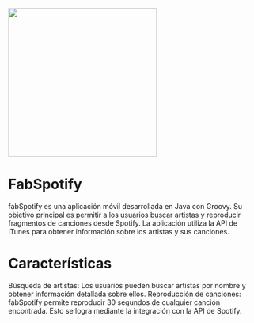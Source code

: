 <img src="https://github.com/THE-FABI7/Music_app/assets/80603614/9cb72ed5-3ced-4eb8-ace1-474def512426" width="300">

# FabSpotify
fabSpotify es una aplicación móvil desarrollada en Java con Groovy. Su objetivo principal es permitir a los usuarios buscar artistas y reproducir fragmentos de canciones desde Spotify. La aplicación utiliza la API de iTunes para obtener información sobre los artistas y sus canciones.

# Características
Búsqueda de artistas: Los usuarios pueden buscar artistas por nombre y obtener información detallada sobre ellos.
Reproducción de canciones: fabSpotify permite reproducir 30 segundos de cualquier canción encontrada. Esto se logra mediante la integración con la API de Spotify.
